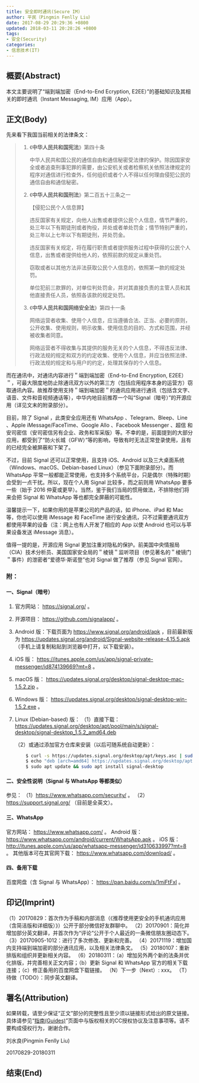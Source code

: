 ```yaml
---
title: 安全即时通讯(Secure IM)
author: 平民（Pingmin Fenlly Liu）
date: 2017-08-29 20:29:36 +0800
updated: 2018-03-11 20:28:26 +0800
tags:
- 安全(Security)
categories:
- 信息技术(IT)
---
```


## 概要(Abstract)

本文主要说明了“端到端加密（End-to-End Ecryption, E2EE）”的基础知识及其相关的即时通讯（Instant Messaging, IM）应用（App）。

## 正文(Body)

先来看下我国当前相关的法律条文：

<!-- more -->

> 1. 《**中华人民共和国宪法**》第四十条
>
>    中华人民共和国公民的通信自由和通信秘密受法律的保护。除因国家安全或者追查刑事犯罪的需要，由公安机关或者检察机关依照法律规定的程序对通信进行检查外，任何组织或者个人不得以任何理由侵犯公民的通信自由和通信秘密。
>
> 2. 《**中华人民共和国刑法**》第二百五十三条之一
>
>    【侵犯公民个人信息罪】
>
>    违反国家有关规定，向他人出售或者提供公民个人信息，情节严重的，处三年以下有期徒刑或者拘役，并处或者单处罚金；情节特别严重的，处三年以上七年以下有期徒刑，并处罚金。
>
>    违反国家有关规定，将在履行职责或者提供服务过程中获得的公民个人信息，出售或者提供给他人的，依照前款的规定从重处罚。
>
>    窃取或者以其他方法非法获取公民个人信息的，依照第一款的规定处罚。
>
>    单位犯前三款罪的，对单位判处罚金，并对其直接负责的主管人员和其他直接责任人员，依照各该款的规定处罚。
>
> 3. 《**中华人民共和国网络安全法**》第四十一条
>
>    网络运营者收集、使用个人信息，应当遵循合法、正当、必要的原则，公开收集、使用规则，明示收集、使用信息的目的、方式和范围，并经被收集者同意。
>
>    网络运营者不得收集与其提供的服务无关的个人信息，不得违反法律、行政法规的规定和双方的约定收集、使用个人信息，并应当依照法律、行政法规的规定和与用户的约定，处理其保存的个人信息。



而在通讯中，对通讯内容进行＂端到端加密（End-to-End Encryption, E2EE）＂，可最大限度地防止除通讯双方以外的第三方（包括应用程序本身的运营方）窃取通讯內容。故推荐使用支持＂端到端加密＂的通讯应用进行通讯（包括含文字、语音、文件和音视频通话等），中华内地目前推荐一个叫“Signal（暗号）”的开源应用（详见文末的附录部分）。

目前，除了 Signal ，此类安全应用还有 WhatsApp 、Telegram、Bleep、Line 、Apple iMessage/FaceTime、Google Allo 、Facebook Messenger 、超信 和 安司密信（安司密信另有企业、政务和军采版）等。不幸的是，前面提到的大部分应用，都受到了“防火长城（GFW）”等的影响，导致有时无法正常登录使用，且有的已经完全被屏蔽和下架了。

不过，目前 Signal 还可以正常使用，且支持 iOS、Android 以及三大桌面系统（Windows、macOS、Debian-based Linux）（参见下面附录部分）。而 WhatsApp 平常一般都能正常使用，也支持多个系统平台，只是偶尔（特殊时期）会受到一点干扰。所以，现在个人用 Signal 比较多，而之前则用 WhatsApp 要多一些（始于 2016 仲夏或更早）。当然，鉴于我们当局的惯用做法，不排除他们将来会把 Signal 和 WhatsApp 等也都完全屏蔽的可能性。

温馨提示一下，如果你用的是苹果公司的产品的话，如 iPhone、iPad 和 Mac 等，你也可以使用 iMessage 和 FaceTime 进行安全通讯，只不过需要通讯双方都使用苹果的设备（注：网上也有人开发了相应的 App 以使 Android 也可以与苹果设备发送 iMessage 消息）。

值得一提的是，开源应用 Signal 更加注重对隐私的保护。前美国中央情报局（CIA）技术分析员、美国国家安全局的＂棱镜＂监听项目（参见著名的＂棱镜门＂事件）的泄密者“爱德华·斯诺登”也对 Signal 做了推荐（参见 Signal 官网）。


### 附：

#### 一、Signal（暗号）

1. 官方网站： https://signal.org/ 。

2. 开源项目： https://github.com/signalapp/ 。

3. Android 版：下载页面为 https://www.signal.org/android/apk ，目前最新版为 https://updates.signal.org/android/Signal-website-release-4.15.5.apk （手机上请复制粘贴到浏览器中打开，以下载安装）。

4. iOS 版： https://itunes.apple.com/us/app/signal-private-messenger/id874139669?mt=8 。

5. macOS 版： https://updates.signal.org/desktop/signal-desktop-mac-1.5.2.zip 。

6. Windows 版： https://updates.signal.org/desktop/signal-desktop-win-1.5.2.exe 。

7. Linux (Debian-based) 版：
    （1）直接下载： https://updates.signal.org/desktop/apt/pool/main/s/signal-desktop/signal-desktop_1.5.2_amd64.deb

    （2）或通过添加官方仓库来安装（以后可随系统自动更新）：
    ``` bash
        $ curl -s https://updates.signal.org/desktop/apt/keys.asc | sudo apt-key add -
        $ echo "deb [arch=amd64] https://updates.signal.org/desktop/apt xenial main" | sudo tee -a /etc/apt/sources.list.d/signal-xenial.list
        $ sudo apt update && sudo apt install signal-desktop
    ```


#### 二、安全性说明（Signal 与 WhatsApp 等都类似）

参见：
（1）https://www.whatsapp.com/security/ 。
（2）https://support.signal.org/ （目前是全英文）。

#### 三、WhatsApp

官方网站： https://www.whatsapp.com/ 。
Android 版： https://www.whatsapp.com/android/current/WhatsApp.apk 。
iOS 版： http://itunes.apple.com/us/app/whatsapp-messenger/id310633997?mt=8 。
其他版本可在其官网下载： https://www.whatsapp.com/download/ 。

#### 四、备用下载

百度网盘（含 Signal 与 WhatsApp）： https://pan.baidu.com/s/1miFtFxI 。

## 印记(Imprint)

（1）20170829：首次作为手稿和内部消息（《推荐使用更安全的手机通讯应用（含简洁版和详细版）》）公开于部分微信好友群聊中。
（2）20170901：简化并增加部分英文翻译，并首次作为“评论”公开于个人最近的一条微信朋友圈动态下。
（3）20170905-1012：进行了多次修改、更新和完善。
（4）20171119：增加国内支持端到端加密的部分通讯应用，以及相关法律条文。
（5）20180107：重新排版和组织并更新相关内容。
（6）20180311：（a）增加另外两个新的法条并优化排版，并完善相关正文内容；（b）更新 Signal 和 WhatsApp 官方的相关下载连接；（c）修正备用的百度网盘下载链接。
（N）下一步（Next）: xxx。
（T）待做（TODO）：同步英文翻译。

## 署名(Attribution)

如果转载，请至少保证“正文”部分的完整性且至少须以链接形式给出的原文链接。
具体请参见“[指南(Guides)](/guides)”页面中与版权相关的CC授权协议及注意事项等。请不要构成侵权行为，谢谢合作。



刘水良(Pingmin Fenlly Liu)

20170829-20180311

## 结束(End)
